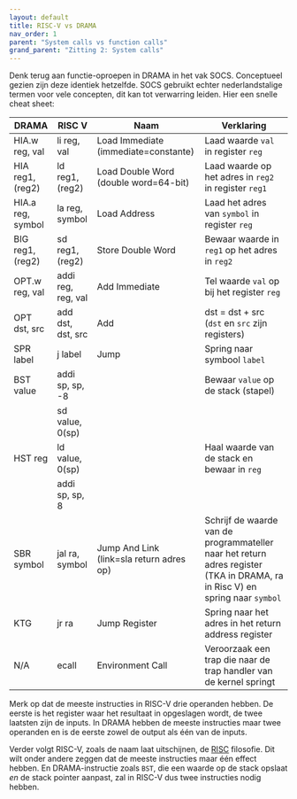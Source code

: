 ```yaml
---
layout: default
title: RISC-V vs DRAMA
nav_order: 1
parent: "System calls vs function calls"
grand_parent: "Zitting 2: System calls"
---
```


Denk terug aan functie-oproepen in DRAMA in het vak SOCS. Conceptueel gezien zijn deze identiek hetzelfde. SOCS gebruikt echter nederlandstalige termen voor vele concepten, dit kan tot verwarring leiden. Hier een snelle cheat sheet:

| DRAMA | RISC V | Naam | Verklaring |
| --- | --- | --- | --- |
| HIA.w reg, val | li reg, val | Load Immediate (immediate=constante) | Laad waarde `val` in register `reg`
| HIA reg1, (reg2)  | ld reg1, (reg2) | Load Double Word (double word=64-bit) | Laad waarde op het adres in `reg2` in register `reg1`
| HIA.a reg, symbol | la reg, symbol | Load Address | Laad het adres van `symbol` in register `reg`
| BIG reg1, (reg2)  | sd reg1, (reg2) | Store Double Word | Bewaar waarde in `reg1` op het adres in `reg2`
| OPT.w reg, val | addi reg, reg, val | Add Immediate | Tel waarde `val` op bij het register `reg`
| OPT dst, src   | add dst, dst, src | Add | dst = dst + src (`dst` en `src` zijn registers)
| SPR label | j label | Jump | Spring naar symbool `label`
| BST value | addi sp, sp, -8 | | Bewaar `value` op de stack (stapel)
|           | sd value, 0(sp) | |
| HST reg   | ld value, 0(sp) | | Haal waarde van de stack en bewaar in `reg`
|           | addi sp, sp, 8  | |
| SBR symbol| jal ra, symbol | Jump And Link (link=sla return adres op) | Schrijf de waarde van de programmateller naar het return adres register (TKA in DRAMA, ra in Risc V) en spring naar `symbol`
| KTG       | jr ra          | Jump Register | Spring naar het adres in het return address register
| N/A       | ecall          | Environment Call | Veroorzaak een trap die naar de trap handler van de kernel springt

Merk op dat de meeste instructies in RISC-V drie operanden hebben.
De eerste is het register waar het resultaat in opgeslagen wordt, de twee laatsten zijn de inputs.
In DRAMA hebben de meeste instructies maar twee operanden en is de eerste zowel de output als één van de inputs.

Verder volgt RISC-V, zoals de naam laat uitschijnen, de [RISC][risc] filosofie.
Dit wilt onder andere zeggen dat de meeste instructies maar één effect hebben.
En DRAMA-instructie zoals `BST`, die een waarde op de stack opslaat _en_ de stack pointer aanpast, zal in RISC-V dus twee instructies nodig hebben.

[risc]: https://en.wikipedia.org/wiki/Reduced_instruction_set_computer